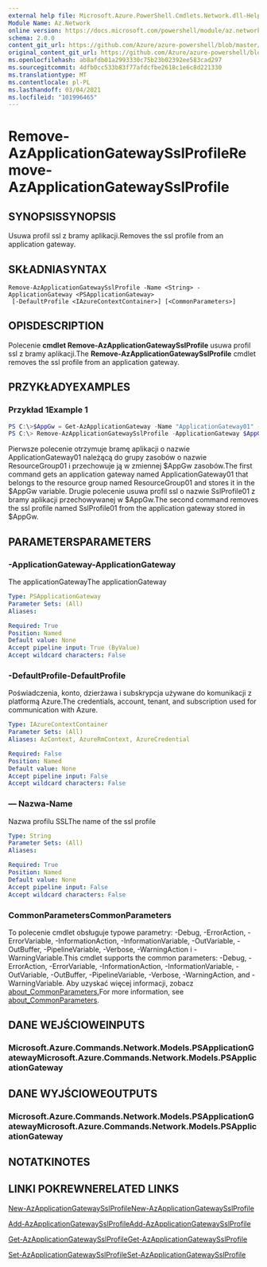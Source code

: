 ```yaml
---
external help file: Microsoft.Azure.PowerShell.Cmdlets.Network.dll-Help.xml
Module Name: Az.Network
online version: https://docs.microsoft.com/powershell/module/az.network/remove-azapplicationgatewaysslprofile
schema: 2.0.0
content_git_url: https://github.com/Azure/azure-powershell/blob/master/src/Network/Network/help/Remove-AzApplicationGatewaySslProfile.md
original_content_git_url: https://github.com/Azure/azure-powershell/blob/master/src/Network/Network/help/Remove-AzApplicationGatewaySslProfile.md
ms.openlocfilehash: ab8afdb01a2993330c75b23b02392ee583cad297
ms.sourcegitcommit: 4dfb0cc533b83f77afdcfbe2618c1e6c8d221330
ms.translationtype: MT
ms.contentlocale: pl-PL
ms.lasthandoff: 03/04/2021
ms.locfileid: "101996465"
---
```

# <span data-ttu-id="1e6cd-101">Remove-AzApplicationGatewaySslProfile</span><span class="sxs-lookup"><span data-stu-id="1e6cd-101">Remove-AzApplicationGatewaySslProfile</span></span>

## <span data-ttu-id="1e6cd-102">SYNOPSIS</span><span class="sxs-lookup"><span data-stu-id="1e6cd-102">SYNOPSIS</span></span>
<span data-ttu-id="1e6cd-103">Usuwa profil ssl z bramy aplikacji.</span><span class="sxs-lookup"><span data-stu-id="1e6cd-103">Removes the ssl profile from an application gateway.</span></span>

## <span data-ttu-id="1e6cd-104">SKŁADNIA</span><span class="sxs-lookup"><span data-stu-id="1e6cd-104">SYNTAX</span></span>

```
Remove-AzApplicationGatewaySslProfile -Name <String> -ApplicationGateway <PSApplicationGateway>
 [-DefaultProfile <IAzureContextContainer>] [<CommonParameters>]
```

## <span data-ttu-id="1e6cd-105">OPIS</span><span class="sxs-lookup"><span data-stu-id="1e6cd-105">DESCRIPTION</span></span>
<span data-ttu-id="1e6cd-106">Polecenie **cmdlet Remove-AzApplicationGatewaySslProfile** usuwa profil ssl z bramy aplikacji.</span><span class="sxs-lookup"><span data-stu-id="1e6cd-106">The **Remove-AzApplicationGatewaySslProfile** cmdlet removes the ssl profile from an application gateway.</span></span>

## <span data-ttu-id="1e6cd-107">PRZYKŁADY</span><span class="sxs-lookup"><span data-stu-id="1e6cd-107">EXAMPLES</span></span>

### <span data-ttu-id="1e6cd-108">Przykład 1</span><span class="sxs-lookup"><span data-stu-id="1e6cd-108">Example 1</span></span>
```powershell
PS C:\>$AppGw = Get-AzApplicationGateway -Name "ApplicationGateway01" -ResourceGroupName "ResourceGroup01"
PS C:\> Remove-AzApplicationGatewaySslProfile -ApplicationGateway $AppGw -Name "SslProfile01"
```

<span data-ttu-id="1e6cd-109">Pierwsze polecenie otrzymuje bramę aplikacji o nazwie ApplicationGateway01 należącą do grupy zasobów o nazwie ResourceGroup01 i przechowuje ją w zmiennej $AppGw zasobów.</span><span class="sxs-lookup"><span data-stu-id="1e6cd-109">The first command gets an application gateway named ApplicationGateway01 that belongs to the resource group named ResourceGroup01 and stores it in the $AppGw variable.</span></span> <span data-ttu-id="1e6cd-110">Drugie polecenie usuwa profil ssl o nazwie SslProfile01 z bramy aplikacji przechowywanej w $AppGw.</span><span class="sxs-lookup"><span data-stu-id="1e6cd-110">The second command removes the ssl profile named SslProfile01 from the application gateway stored in $AppGw.</span></span>

## <span data-ttu-id="1e6cd-111">PARAMETERS</span><span class="sxs-lookup"><span data-stu-id="1e6cd-111">PARAMETERS</span></span>

### <span data-ttu-id="1e6cd-112">-ApplicationGateway</span><span class="sxs-lookup"><span data-stu-id="1e6cd-112">-ApplicationGateway</span></span>
<span data-ttu-id="1e6cd-113">The applicationGateway</span><span class="sxs-lookup"><span data-stu-id="1e6cd-113">The applicationGateway</span></span>

```yaml
Type: PSApplicationGateway
Parameter Sets: (All)
Aliases:

Required: True
Position: Named
Default value: None
Accept pipeline input: True (ByValue)
Accept wildcard characters: False
```

### <span data-ttu-id="1e6cd-114">-DefaultProfile</span><span class="sxs-lookup"><span data-stu-id="1e6cd-114">-DefaultProfile</span></span>
<span data-ttu-id="1e6cd-115">Poświadczenia, konto, dzierżawa i subskrypcja używane do komunikacji z platformą Azure.</span><span class="sxs-lookup"><span data-stu-id="1e6cd-115">The credentials, account, tenant, and subscription used for communication with Azure.</span></span>

```yaml
Type: IAzureContextContainer
Parameter Sets: (All)
Aliases: AzContext, AzureRmContext, AzureCredential

Required: False
Position: Named
Default value: None
Accept pipeline input: False
Accept wildcard characters: False
```

### <span data-ttu-id="1e6cd-116">— Nazwa</span><span class="sxs-lookup"><span data-stu-id="1e6cd-116">-Name</span></span>
<span data-ttu-id="1e6cd-117">Nazwa profilu SSL</span><span class="sxs-lookup"><span data-stu-id="1e6cd-117">The name of the ssl profile</span></span>

```yaml
Type: String
Parameter Sets: (All)
Aliases:

Required: True
Position: Named
Default value: None
Accept pipeline input: False
Accept wildcard characters: False
```

### <span data-ttu-id="1e6cd-118">CommonParameters</span><span class="sxs-lookup"><span data-stu-id="1e6cd-118">CommonParameters</span></span>
<span data-ttu-id="1e6cd-119">To polecenie cmdlet obsługuje typowe parametry: -Debug, -ErrorAction, -ErrorVariable, -InformationAction, -InformationVariable, -OutVariable, -OutBuffer, -PipelineVariable, -Verbose, -WarningAction i -WarningVariable.</span><span class="sxs-lookup"><span data-stu-id="1e6cd-119">This cmdlet supports the common parameters: -Debug, -ErrorAction, -ErrorVariable, -InformationAction, -InformationVariable, -OutVariable, -OutBuffer, -PipelineVariable, -Verbose, -WarningAction, and -WarningVariable.</span></span> <span data-ttu-id="1e6cd-120">Aby uzyskać więcej informacji, zobacz [about_CommonParameters.](http://go.microsoft.com/fwlink/?LinkID=113216)</span><span class="sxs-lookup"><span data-stu-id="1e6cd-120">For more information, see [about_CommonParameters](http://go.microsoft.com/fwlink/?LinkID=113216).</span></span>

## <span data-ttu-id="1e6cd-121">DANE WEJŚCIOWE</span><span class="sxs-lookup"><span data-stu-id="1e6cd-121">INPUTS</span></span>

### <span data-ttu-id="1e6cd-122">Microsoft.Azure.Commands.Network.Models.PSApplicationGateway</span><span class="sxs-lookup"><span data-stu-id="1e6cd-122">Microsoft.Azure.Commands.Network.Models.PSApplicationGateway</span></span>

## <span data-ttu-id="1e6cd-123">DANE WYJŚCIOWE</span><span class="sxs-lookup"><span data-stu-id="1e6cd-123">OUTPUTS</span></span>

### <span data-ttu-id="1e6cd-124">Microsoft.Azure.Commands.Network.Models.PSApplicationGateway</span><span class="sxs-lookup"><span data-stu-id="1e6cd-124">Microsoft.Azure.Commands.Network.Models.PSApplicationGateway</span></span>

## <span data-ttu-id="1e6cd-125">NOTATKI</span><span class="sxs-lookup"><span data-stu-id="1e6cd-125">NOTES</span></span>

## <span data-ttu-id="1e6cd-126">LINKI POKREWNE</span><span class="sxs-lookup"><span data-stu-id="1e6cd-126">RELATED LINKS</span></span>

[<span data-ttu-id="1e6cd-127">New-AzApplicationGatewaySslProfile</span><span class="sxs-lookup"><span data-stu-id="1e6cd-127">New-AzApplicationGatewaySslProfile</span></span>](./New-AzApplicationGatewaySslProfile.md)

[<span data-ttu-id="1e6cd-128">Add-AzApplicationGatewaySslProfile</span><span class="sxs-lookup"><span data-stu-id="1e6cd-128">Add-AzApplicationGatewaySslProfile</span></span>](./Add-AzApplicationGatewaySslProfile.md)

[<span data-ttu-id="1e6cd-129">Get-AzApplicationGatewaySslProfile</span><span class="sxs-lookup"><span data-stu-id="1e6cd-129">Get-AzApplicationGatewaySslProfile</span></span>](./Get-AzApplicationGatewaySslProfile.md)

[<span data-ttu-id="1e6cd-130">Set-AzApplicationGatewaySslProfile</span><span class="sxs-lookup"><span data-stu-id="1e6cd-130">Set-AzApplicationGatewaySslProfile</span></span>](./Set-AzApplicationGatewaySslProfile.md)